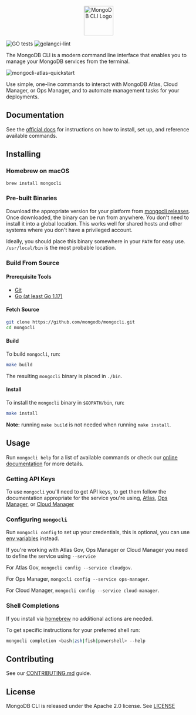<p align="center">
  <img width="80" height="80" src="https://raw.github.com/mongodb/mongocli/master/mongocli.svg" alt="MongoDB CLI Logo">
</p>


![GO tests](https://github.com/mongodb/mongocli/workflows/GO%20tests/badge.svg)
![golangci-lint](https://github.com/mongodb/mongocli/workflows/golangci-lint/badge.svg)

The MongoDB CLI is a modern command line interface that enables you to manage your MongoDB services from the terminal.

![mongocli-atlas-quickstart](https://user-images.githubusercontent.com/461027/126986233-0dd5c82a-2c75-4887-ab66-eb018c59e093.gif)

Use simple, one-line commands to interact with MongoDB Atlas, Cloud Manager, or Ops Manager, and to automate management tasks for your deployments.

## Documentation

See the [official docs](https://docs.mongodb.com/mongocli/stable/) for instructions on how to
install, set up, and reference available commands.

## Installing

### Homebrew on macOS

```bash
brew install mongocli
```

### Pre-built Binaries

Download the appropriate version for your platform from [mongocli releases](https://github.com/mongodb/mongocli/releases). 
Once downloaded, the binary can be run from anywhere.
You don't need to install it into a global location. 
This works well for shared hosts and other systems where you don't have a privileged account.

Ideally, you should place this binary somewhere in your `PATH` for easy use. 
`/usr/local/bin` is the most probable location.

### Build From Source 

#### Prerequisite Tools 
- [Git](https://git-scm.com/)
- [Go (at least Go 1.17)](https://golang.org/dl/)

#### Fetch Source

```bash
git clone https://github.com/mongodb/mongocli.git
cd mongocli
```

#### Build

To build `mongocli`, run:

```bash
make build
```

The resulting `mongocli` binary is placed in `./bin`.

#### Install

To install the `mongocli` binary in `$GOPATH/bin`, run:

```bash
make install
```

**Note:** running `make build` is not needed when running `make install`.

## Usage

Run `mongocli help` for a list of available commands
or check our [online documentation](https://docs.mongodb.com/mongocli/master/) for more details.

### Getting API Keys

To use `mongocli` you'll need to get API keys, to get them follow the documentation 
appropriate for the service you're using, 
[Atlas](https://docs.atlas.mongodb.com/configure-api-access/),
[Ops Manager](https://docs.opsmanager.mongodb.com/current/tutorial/configure-public-api-access/),
or [Cloud Manager](https://docs.cloudmanager.mongodb.com/tutorial/manage-programmatic-api-keys/)

### Configuring `mongocli`

Run `mongocli config` to set up your credentials, 
this is optional, you can use [env variables](https://docs.mongodb.com/mongocli/stable/configure/environment-variables/) instead.

If you're working with Atlas Gov, Ops Manager or Cloud Manager you need to define the service using `--service`

For Atlas Gov, `mongocli config --service cloudgov`.

For Ops Manager, `mongocli config --service ops-manager`.

For Cloud Manager, `mongocli config --service cloud-manager`.

### Shell Completions

If you install via [homebrew](#hombrew-on-macos) no additional actions are needed.

To get specific instructions for your preferred shell run:

```bash
mongocli completion <bash|zsh|fish|powershell> --help
```

## Contributing

See our [CONTRIBUTING.md](CONTRIBUTING.md) guide.

## License

MongoDB CLI is released under the Apache 2.0 license. See [LICENSE](LICENSE)
